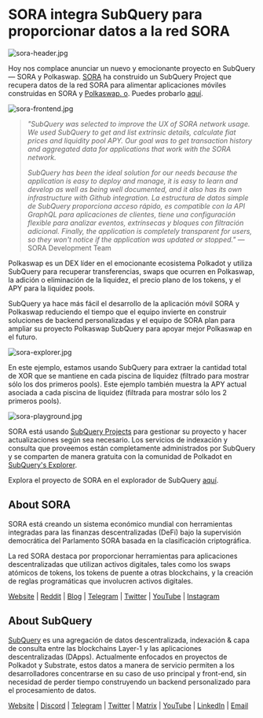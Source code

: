 # SORA integra SubQuery para proporcionar datos a la red SORA

![sora-header.jpg](https://miro.medium.com/max/1400/1*fPPW0DsynIt9QpvK4ZrsUA.jpeg)

Hoy nos complace anunciar un nuevo y emocionante proyecto en SubQuery — SORA y Polkaswap. [SORA](https://sora.org/) ha construido un SubQuery Project que recupera datos de la red SORA para alimentar aplicaciones móviles construidas en SORA y [Polkaswap. o](http://polkaswap.io/). Puedes probarlo [aquí](https://explorer.subquery.network/subquery/sora-xor/sora).

![sora-frontend.jpg](https://miro.medium.com/max/1400/1*pq0U6wsutlf8rjXqq7i2BQ.jpeg)

> _"SubQuery was selected to improve the UX of SORA network usage. We used SubQuery to get and list extrinsic details, calculate fiat prices and liquidity pool APY. Our goal was to get transaction history and aggregated data for applications that work with the SORA network._
> 
> _SubQuery has been the ideal solution for our needs because the application is easy to deploy and manage, it is easy to learn and develop as well as being well documented, and it also has its own infrastructure with Github integration. La estructura de datos simple de SubQuery proporciona acceso rápido, es compatible con la API GraphQL para aplicaciones de clientes, tiene una configuración flexible para analizar eventos, extrínsecas y bloques con filtración adicional. Finally, the application is completely transparent for users, so they won't notice if the application was updated or stopped."_ —SORA Development Team

Polkaswap es un DEX líder en el emocionante ecosistema Polkadot y utiliza SubQuery para recuperar transferencias, swaps que ocurren en Polkaswap, la adición o eliminación de la liquidez, el precio plano de los tokens, y el APY para la liquidez pools.

SubQuery ya hace más fácil el desarrollo de la aplicación móvil SORA y Polkaswap reduciendo el tiempo que el equipo invierte en construir soluciones de backend personalizadas y el equipo de SORA plan para ampliar su proyecto Polkaswap SubQuery para apoyar mejor Polkaswap en el futuro.

![sora-explorer.jpg](https://miro.medium.com/max/1400/1*vjdjmmffvJ7zfOQyxo0ZAA.jpeg)

En este ejemplo, estamos usando SubQuery para extraer la cantidad total de XOR que se mantiene en cada piscina de liquidez (filtrado para mostrar sólo los dos primeros pools). Este ejemplo también muestra la APY actual asociada a cada piscina de liquidez (filtrada para mostrar sólo los 2 primeros pools).

![sora-playground.jpg](https://miro.medium.com/max/1400/1*oTh-ajGfG1oEhYdvqo12tQ.jpeg)

SORA está usando [SubQuery Projects](https://project.subquery.network/) para gestionar su proyecto y hacer actualizaciones según sea necesario. Los servicios de indexación y consulta que proveemos están completamente administrados por SubQuery y se comparten de manera gratuita con la comunidad de Polkadot en [SubQuery's Explorer](https://explorer.subquery.network/).

Explora el proyecto de SORA en el explorador de SubQuery [aquí](https://explorer.subquery.network/subquery/sora-xor/sora).

## About SORA

SORA está creando un sistema económico mundial con herramientas integradas para las finanzas descentralizadas (DeFi) bajo la supervisión democrática del Parlamento SORA basada en la clasificación criptográfica.

La red SORA destaca por proporcionar herramientas para aplicaciones descentralizadas que utilizan activos digitales, tales como los swaps atómicos de tokens, los tokens de puente a otras blockchains, y la creación de reglas programáticas que involucren activos digitales.

[Website](https://sora.org/) | [Reddit](https://www.reddit.com/r/SORA/) | [Blog](https://sora.org/blog) | [Telegram](https://t.me/sora_xor) | [Twitter](https://twitter.com/sora_xor) | [YouTube](https://youtube.com/sora_xor) | [Instagram](https://instagram.com/sora_xor)

## About SubQuery

[SubQuery](https://subquery.network/) es una agregación de datos descentralizada, indexación & capa de consulta entre las blockchains Layer-1 y las aplicaciones descentralizadas (DApps). Actualmente enfocados en proyectos de Polkadot y Substrate, estos datos a manera de servicio permiten a los desarrolladores concentrarse en su caso de uso principal y front-end, sin necesidad de perder tiempo construyendo un backend personalizado para el procesamiento de datos.

[Website](https://subquery.network/) | [Discord](https://discord.com/invite/78zg8aBSMG) | [Telegram](https://t.me/subquerynetwork) | [Twitter](https://twitter.com/subquerynetwork) | [Matrix](https://matrix.to/#/#subquery:matrix.org) | [YouTube](https://www.youtube.com/channel/UCi1a6NUUjegcLHDFLr7CqLw) | [LinkedIn](https://www.linkedin.com/company/subquery) | [Email](mailto:hello@subquery.network)
